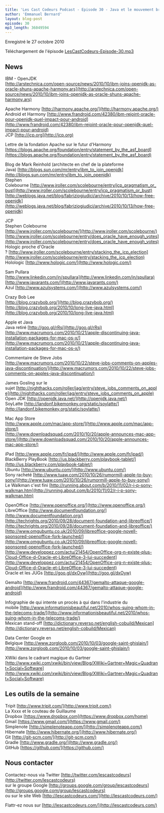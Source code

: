 ```yaml
---
title: 'Les Cast Codeurs Podcast - Episode 30 - Java et le mouvement brownien'
author: 'Emmanuel Bernard'
layout: blog-post
episode: 30
mp3_length: 36049594
---
```

Enregistré le 27 octobre 2010

Téléchargement de l'épisode [LesCastCodeurs-Episode-30.mp3](http://traffic.libsyn.com/lescastcodeurs/LesCastCodeurs-Episode-30.mp3)

## News
IBM - OpenJDK  
[http://arstechnica.com/open-source/news/2010/10/ibm-joins-openjdk-as-oracle-shuns-apache-harmony.ars](http://arstechnica.com/open-source/news/2010/10/ibm-joins-openjdk-as-oracle-shuns-apache-harmony.ars)

Apache Harmony [http://harmony.apache.org/](http://harmony.apache.org/)  
Android et Harmony [http://www.frandroid.com/42380/ibm-rejoint-oracle-pour-openjdk-quel-impact-pour-android](http://www.frandroid.com/42380/ibm-rejoint-oracle-pour-openjdk-quel-impact-pour-android)  
JCP [http://jcp.org](http://jcp.org)  

Lettre de la fondation Apache sur le futur d'Harmony  
[https://blogs.apache.org/foundation/entry/statement_by_the_asf_board](https://blogs.apache.org/foundation/entry/statement_by_the_asf_board)  

Blog de Mark Reinhold (architecte en chef de la plateforme Java) [http://blogs.sun.com/mr/entry/ibm_to_join_openjdk](http://blogs.sun.com/mr/entry/ibm_to_join_openjdk)  
Stephen Colebourne [http://www.jroller.com/scolebourne/entry/jcp_pragmatism_or_bust](http://www.jroller.com/scolebourne/entry/jcp_pragmatism_or_bust)  
[http://weblogs.java.net/blog/fabriziogiudici/archive/2010/10/13/how-free-openjdk](http://weblogs.java.net/blog/fabriziogiudici/archive/2010/10/13/how-free-openjdk)

JCP  
Stephen Colebourne  
[http://www.jroller.com/scolebourne/](http://www.jroller.com/scolebourne/)  
[http://www.jroller.com/scolebourne/entry/does_oracle_have_enough_votes](http://www.jroller.com/scolebourne/entry/does_oracle_have_enough_votes)  
Hologic proche d'Oracle ? [http://www.jroller.com/scolebourne/entry/stacking_the_jcp_election](http://www.jroller.com/scolebourne/entry/stacking_the_jcp_election)  
Holologic [http://www.hologic.com/](http://www.hologic.com/)

Sam Pullara  
[http://www.linkedin.com/in/spullara](http://www.linkedin.com/in/spullara)  
[http://www.javarants.com/](http://www.javarants.com/)  
Azul [http://www.azulsystems.com/](http://www.azulsystems.com/)  

Crazy Bob Lee  
[http://blog.crazybob.org/](http://blog.crazybob.org/)  
[http://blog.crazybob.org/2010/10/long-live-java.html](http://blog.crazybob.org/2010/10/long-live-java.html)

Apple et Java  
Java retiré [http://goo.gl/rRsj](http://goo.gl/rRsj)  
[http://www.macrumors.com/2010/10/21/apple-discontinuing-java-installation-packages-for-mac-os-x/](http://www.macrumors.com/2010/10/21/apple-discontinuing-java-installation-packages-for-mac-os-x/)  

Commentaire de Steve Jobs  
[http://www.macrumors.com/2010/10/22/steve-jobs-comments-on-apples-java-discontinuation/](http://www.macrumors.com/2010/10/22/steve-jobs-comments-on-apples-java-discontinuation/)

James Gosling sur le sujet [http://nighthacks.com/roller/jag/entry/steve_jobs_comments_on_apple](http://nighthacks.com/roller/jag/entry/steve_jobs_comments_on_apple)  
Open JDK [http://openjdk.java.net/](http://openjdk.java.net/)  
SoyLatte [http://landonf.bikemonkey.org/static/soylatte/](http://landonf.bikemonkey.org/static/soylatte/)  

Mac App Store  
[http://www.apple.com/mac/app-store/](http://www.apple.com/mac/app-store/)  
[http://www.downloadsquad.com/2010/10/20/apple-announces-mac-app-store/](http://www.downloadsquad.com/2010/10/20/apple-announces-mac-app-store/)  

iPad [http://www.apple.com/fr/ipad/](http://www.apple.com/fr/ipad/)  
BlackBerry PlayBook [http://us.blackberry.com/playbook-tablet/](http://us.blackberry.com/playbook-tablet/)  
Ubuntu [http://www.ubuntu.com/](http://www.ubuntu.com/)  
Sony racheté [http://www.tuaw.com/2010/10/26/rumormill-apple-to-buy-sony/](http://www.tuaw.com/2010/10/26/rumormill-apple-to-buy-sony/)  
Le Walkman c'est fini [http://running.about.com/b/2010/11/02/r-i-p-sony-walkman.htm](http://running.about.com/b/2010/11/02/r-i-p-sony-walkman.htm)

OpenOffice [http://www.openoffice.org/](http://www.openoffice.org/)  
LibreOffice [http://www.documentfoundation.org/](http://www.documentfoundation.org/)  
[http://techrights.org/2010/09/28/document-foundation-and-libreoffice/](http://techrights.org/2010/09/28/document-foundation-and-libreoffice/)  
[http://www.omgubuntu.co.uk/2010/09/libreoffice-google-novell-sponsored-openoffice-fork-launched/](http://www.omgubuntu.co.uk/2010/09/libreoffice-google-novell-sponsored-openoffice-fork-launched/)  
[http://www.developpez.com/actu/21454/OpenOffice-org-n-existe-plus-Cloud-Office-d-Oracle-et-LibreOffice-3-lui-succedent](http://www.developpez.com/actu/21454/OpenOffice-org-n-existe-plus-Cloud-Office-d-Oracle-et-LibreOffice-3-lui-succedent)  
Oracle et les JUGs [http://goo.gl/dxOyw](http://goo.gl/dxOyw)

Gemalto [http://www.frandroid.com/44367/gemalto-attaque-google-android](http://www.frandroid.com/44367/gemalto-attaque-google-android)

Infographie de qui intente un procès à qui dans l'industrie du mobile [http://www.informationisbeautiful.net/2010/whos-suing-whom-in-the-telecoms-trade/](http://www.informationisbeautiful.net/2010/whos-suing-whom-in-the-telecoms-trade/)  
Mexican stand-off [http://dictionary.reverso.net/english-cobuild/Mexican](http://dictionary.reverso.net/english-cobuild/Mexican)

Data Center Google en Belgique [http://www.zorgloob.com/2010/10/03/google-saint-ghislain/](http://www.zorgloob.com/2010/10/03/google-saint-ghislain/)

XWiki dans le cadrant magique du Gartner  
[http://www.xwiki.com/xwiki/bin/view/Blog/XWiki+Gartner+Magic+Quadrant+Social+Software](http://www.xwiki.com/xwiki/bin/view/Blog/XWiki+Gartner+Magic+Quadrant+Social+Software)

## Les outils de la semaine
Tripit [http://www.tripit.com/](http://www.tripit.com/)  
La Xxxx et le couteau de Guillaume  
Dropbox [https://www.dropbox.com](https://www.dropbox.com/home)  
Gmail [https://www.gmail.com/](https://www.gmail.com/)  
Simplenote [http://simplenoteapp.com/](http://simplenoteapp.com/)  
Hibernate [http://www.hibernate.org/](http://www.hibernate.org/)  
Git [http://git-scm.com/](http://git-scm.com/)  
Gradle [http://www.gradle.org/](http://www.gradle.org/)  
GitHub [https://github.com/](https://github.com/)

## Nous contacter
Contactez-nous via Twitter [http://twitter.com/lescastcodeurs](http://twitter.com/lescastcodeurs)  
sur le groupe Google [http://groups.google.com/group/lescastcodeurs](http://groups.google.com/group/lescastcodeurs)  
ou sur le site Web [http://lescastcodeurs.com/](http://lescastcodeurs.com/)

Flattr-ez nous sur [http://lescastcodeurs.com/](http://lescastcodeurs.com/)
